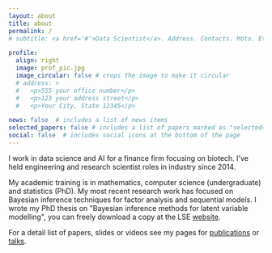 ```yaml
---
layout: about
title: about
permalink: /
# subtitle: <a href='#'>Data Scientist</a>. Address. Contacts. Moto. Etc.

profile:
  align: right
  image: prof_pic.jpg
  image_circular: false # crops the image to make it circular
  # address: >
  #   <p>555 your office number</p>
  #   <p>123 your address street</p>
  #   <p>Your City, State 12345</p>

news: false  # includes a list of news items
selected_papers: false # includes a list of papers marked as "selected={true}"
social: false  # includes social icons at the bottom of the page
---
```



I work in data science and AI for a finance firm focusing on biotech. I've held engineering and research scientist roles in industry since 2014.

My academic training is in mathematics, computer science (undergraduate) and statistics (PhD).
My most recent research work has focused on Bayesian inference techniques for factor analysis and sequential models.
I wrote my PhD thesis on "Bayesian inference methods for latent variable modelling", you can freely download a copy at the LSE [website](https://etheses.lse.ac.uk/4380/).

For a detail list of papers, slides or videos see my pages for [publications](https://bayesways.github.io/publications/) or [talks](https://bayesways.github.io/talks/). 




